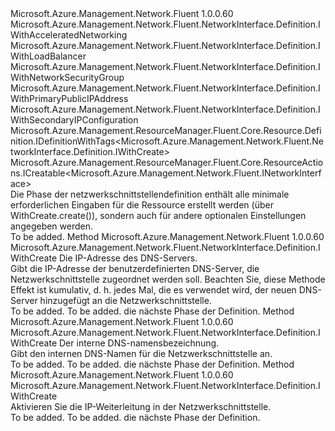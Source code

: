 <Type Name="IWithCreate" FullName="Microsoft.Azure.Management.Network.Fluent.NetworkInterface.Definition.IWithCreate">
  <TypeSignature Language="C#" Value="public interface IWithCreate : Microsoft.Azure.Management.Network.Fluent.NetworkInterface.Definition.IWithAcceleratedNetworking, Microsoft.Azure.Management.Network.Fluent.NetworkInterface.Definition.IWithLoadBalancer, Microsoft.Azure.Management.Network.Fluent.NetworkInterface.Definition.IWithNetworkSecurityGroup, Microsoft.Azure.Management.Network.Fluent.NetworkInterface.Definition.IWithPrimaryPublicIPAddress, Microsoft.Azure.Management.Network.Fluent.NetworkInterface.Definition.IWithSecondaryIPConfiguration, Microsoft.Azure.Management.ResourceManager.Fluent.Core.Resource.Definition.IDefinitionWithTags&lt;Microsoft.Azure.Management.Network.Fluent.NetworkInterface.Definition.IWithCreate&gt;, Microsoft.Azure.Management.ResourceManager.Fluent.Core.ResourceActions.ICreatable&lt;Microsoft.Azure.Management.Network.Fluent.INetworkInterface&gt;" />
  <TypeSignature Language="ILAsm" Value=".class public interface auto ansi abstract IWithCreate implements class Microsoft.Azure.Management.Network.Fluent.NetworkInterface.Definition.IWithAcceleratedNetworking, class Microsoft.Azure.Management.Network.Fluent.NetworkInterface.Definition.IWithLoadBalancer, class Microsoft.Azure.Management.Network.Fluent.NetworkInterface.Definition.IWithNetworkSecurityGroup, class Microsoft.Azure.Management.Network.Fluent.NetworkInterface.Definition.IWithPrimaryPublicIPAddress, class Microsoft.Azure.Management.Network.Fluent.NetworkInterface.Definition.IWithSecondaryIPConfiguration, class Microsoft.Azure.Management.ResourceManager.Fluent.Core.Resource.Definition.IDefinitionWithTags`1&lt;class Microsoft.Azure.Management.Network.Fluent.NetworkInterface.Definition.IWithCreate&gt;, class Microsoft.Azure.Management.ResourceManager.Fluent.Core.ResourceActions.ICreatable`1&lt;class Microsoft.Azure.Management.Network.Fluent.INetworkInterface&gt;, class Microsoft.Azure.Management.ResourceManager.Fluent.Core.ResourceActions.IIndexable" />
  <TypeSignature Language="DocId" Value="T:Microsoft.Azure.Management.Network.Fluent.NetworkInterface.Definition.IWithCreate" />
  <TypeSignature Language="VB.NET" Value="Public Interface IWithCreate&#xA;Implements ICreatable(Of INetworkInterface), IDefinitionWithTags(Of IWithCreate), IWithAcceleratedNetworking, IWithLoadBalancer, IWithNetworkSecurityGroup, IWithPrimaryPublicIPAddress, IWithSecondaryIPConfiguration" />
  <TypeSignature Language="F#" Value="type IWithCreate = interface&#xA;    interface ICreatable&lt;INetworkInterface&gt;&#xA;    interface IIndexable&#xA;    interface IDefinitionWithTags&lt;IWithCreate&gt;&#xA;    interface IWithPrimaryPublicIPAddress&#xA;    interface IWithNetworkSecurityGroup&#xA;    interface IWithSecondaryIPConfiguration&#xA;    interface IWithAcceleratedNetworking&#xA;    interface IWithLoadBalancer" />
  <AssemblyInfo>
    <AssemblyName>Microsoft.Azure.Management.Network.Fluent</AssemblyName>
    <AssemblyVersion>1.0.0.60</AssemblyVersion>
  </AssemblyInfo>
  <Interfaces>
    <Interface>
      <InterfaceName>Microsoft.Azure.Management.Network.Fluent.NetworkInterface.Definition.IWithAcceleratedNetworking</InterfaceName>
    </Interface>
    <Interface>
      <InterfaceName>Microsoft.Azure.Management.Network.Fluent.NetworkInterface.Definition.IWithLoadBalancer</InterfaceName>
    </Interface>
    <Interface>
      <InterfaceName>Microsoft.Azure.Management.Network.Fluent.NetworkInterface.Definition.IWithNetworkSecurityGroup</InterfaceName>
    </Interface>
    <Interface>
      <InterfaceName>Microsoft.Azure.Management.Network.Fluent.NetworkInterface.Definition.IWithPrimaryPublicIPAddress</InterfaceName>
    </Interface>
    <Interface>
      <InterfaceName>Microsoft.Azure.Management.Network.Fluent.NetworkInterface.Definition.IWithSecondaryIPConfiguration</InterfaceName>
    </Interface>
    <Interface>
      <InterfaceName>Microsoft.Azure.Management.ResourceManager.Fluent.Core.Resource.Definition.IDefinitionWithTags&lt;Microsoft.Azure.Management.Network.Fluent.NetworkInterface.Definition.IWithCreate&gt;</InterfaceName>
    </Interface>
    <Interface>
      <InterfaceName>Microsoft.Azure.Management.ResourceManager.Fluent.Core.ResourceActions.ICreatable&lt;Microsoft.Azure.Management.Network.Fluent.INetworkInterface&gt;</InterfaceName>
    </Interface>
  </Interfaces>
  <Docs>
    <summary>
            Die Phase der netzwerkschnittstellendefinition enthält alle minimale erforderlichen Eingaben für die Ressource erstellt werden (über WithCreate.create()), sondern auch für andere optionalen Einstellungen angegeben werden.
            </summary>
    <remarks>To be added.</remarks>
  </Docs>
  <Members>
    <Member MemberName="WithDnsServer">
      <MemberSignature Language="C#" Value="public Microsoft.Azure.Management.Network.Fluent.NetworkInterface.Definition.IWithCreate WithDnsServer (string ipAddress);" />
      <MemberSignature Language="ILAsm" Value=".method public hidebysig newslot virtual instance class Microsoft.Azure.Management.Network.Fluent.NetworkInterface.Definition.IWithCreate WithDnsServer(string ipAddress) cil managed" />
      <MemberSignature Language="DocId" Value="M:Microsoft.Azure.Management.Network.Fluent.NetworkInterface.Definition.IWithCreate.WithDnsServer(System.String)" />
      <MemberSignature Language="VB.NET" Value="Public Function WithDnsServer (ipAddress As String) As IWithCreate" />
      <MemberSignature Language="F#" Value="abstract member WithDnsServer : string -&gt; Microsoft.Azure.Management.Network.Fluent.NetworkInterface.Definition.IWithCreate" Usage="iWithCreate.WithDnsServer ipAddress" />
      <MemberType>Method</MemberType>
      <AssemblyInfo>
        <AssemblyName>Microsoft.Azure.Management.Network.Fluent</AssemblyName>
        <AssemblyVersion>1.0.0.60</AssemblyVersion>
      </AssemblyInfo>
      <ReturnValue>
        <ReturnType>Microsoft.Azure.Management.Network.Fluent.NetworkInterface.Definition.IWithCreate</ReturnType>
      </ReturnValue>
      <Parameters>
        <Parameter Name="ipAddress" Type="System.String" />
      </Parameters>
      <Docs>
        <param name="ipAddress">Die IP-Adresse des DNS-Servers.</param>
        <summary>
            Gibt die IP-Adresse der benutzerdefinierten DNS-Server, die Netzwerkschnittstelle zugeordnet werden soll.
            Beachten Sie, diese Methode Effekt ist kumulativ, d. h. jedes Mal, die es verwendet wird, der neuen DNS-Server hinzugefügt an die Netzwerkschnittstelle.
            </summary>
        <returns>To be added.</returns>
        <remarks>To be added.</remarks>
        <return>die nächste Phase der Definition.</return>
      </Docs>
    </Member>
    <Member MemberName="WithInternalDnsNameLabel">
      <MemberSignature Language="C#" Value="public Microsoft.Azure.Management.Network.Fluent.NetworkInterface.Definition.IWithCreate WithInternalDnsNameLabel (string dnsNameLabel);" />
      <MemberSignature Language="ILAsm" Value=".method public hidebysig newslot virtual instance class Microsoft.Azure.Management.Network.Fluent.NetworkInterface.Definition.IWithCreate WithInternalDnsNameLabel(string dnsNameLabel) cil managed" />
      <MemberSignature Language="DocId" Value="M:Microsoft.Azure.Management.Network.Fluent.NetworkInterface.Definition.IWithCreate.WithInternalDnsNameLabel(System.String)" />
      <MemberSignature Language="VB.NET" Value="Public Function WithInternalDnsNameLabel (dnsNameLabel As String) As IWithCreate" />
      <MemberSignature Language="F#" Value="abstract member WithInternalDnsNameLabel : string -&gt; Microsoft.Azure.Management.Network.Fluent.NetworkInterface.Definition.IWithCreate" Usage="iWithCreate.WithInternalDnsNameLabel dnsNameLabel" />
      <MemberType>Method</MemberType>
      <AssemblyInfo>
        <AssemblyName>Microsoft.Azure.Management.Network.Fluent</AssemblyName>
        <AssemblyVersion>1.0.0.60</AssemblyVersion>
      </AssemblyInfo>
      <ReturnValue>
        <ReturnType>Microsoft.Azure.Management.Network.Fluent.NetworkInterface.Definition.IWithCreate</ReturnType>
      </ReturnValue>
      <Parameters>
        <Parameter Name="dnsNameLabel" Type="System.String" />
      </Parameters>
      <Docs>
        <param name="dnsNameLabel">Der interne DNS-namensbezeichnung.</param>
        <summary>
            Gibt den internen DNS-Namen für die Netzwerkschnittstelle an.
            </summary>
        <returns>To be added.</returns>
        <remarks>To be added.</remarks>
        <return>die nächste Phase der Definition.</return>
      </Docs>
    </Member>
    <Member MemberName="WithIPForwarding">
      <MemberSignature Language="C#" Value="public Microsoft.Azure.Management.Network.Fluent.NetworkInterface.Definition.IWithCreate WithIPForwarding ();" />
      <MemberSignature Language="ILAsm" Value=".method public hidebysig newslot virtual instance class Microsoft.Azure.Management.Network.Fluent.NetworkInterface.Definition.IWithCreate WithIPForwarding() cil managed" />
      <MemberSignature Language="DocId" Value="M:Microsoft.Azure.Management.Network.Fluent.NetworkInterface.Definition.IWithCreate.WithIPForwarding" />
      <MemberSignature Language="VB.NET" Value="Public Function WithIPForwarding () As IWithCreate" />
      <MemberSignature Language="F#" Value="abstract member WithIPForwarding : unit -&gt; Microsoft.Azure.Management.Network.Fluent.NetworkInterface.Definition.IWithCreate" Usage="iWithCreate.WithIPForwarding " />
      <MemberType>Method</MemberType>
      <AssemblyInfo>
        <AssemblyName>Microsoft.Azure.Management.Network.Fluent</AssemblyName>
        <AssemblyVersion>1.0.0.60</AssemblyVersion>
      </AssemblyInfo>
      <ReturnValue>
        <ReturnType>Microsoft.Azure.Management.Network.Fluent.NetworkInterface.Definition.IWithCreate</ReturnType>
      </ReturnValue>
      <Parameters />
      <Docs>
        <summary>
            Aktivieren Sie die IP-Weiterleitung in der Netzwerkschnittstelle.
            </summary>
        <returns>To be added.</returns>
        <remarks>To be added.</remarks>
        <return>die nächste Phase der Definition.</return>
      </Docs>
    </Member>
  </Members>
</Type>